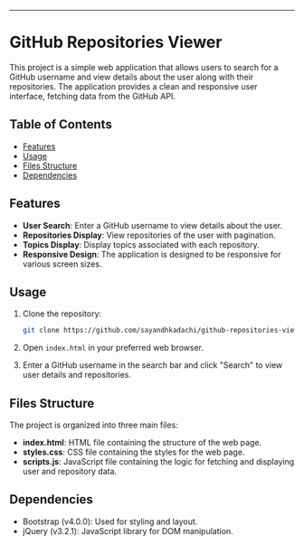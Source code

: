 

---

# GitHub Repositories Viewer

This project is a simple web application that allows users to search for a GitHub username and view details about the user along with their repositories. The application provides a clean and responsive user interface, fetching data from the GitHub API.

## Table of Contents
- [Features](#features)
- [Usage](#usage)
- [Files Structure](#files-structure)
- [Dependencies](#dependencies)


## Features

- **User Search**: Enter a GitHub username to view details about the user.
- **Repositories Display**: View repositories of the user with pagination.
- **Topics Display**: Display topics associated with each repository.
- **Responsive Design**: The application is designed to be responsive for various screen sizes.

## Usage

1. Clone the repository:

   ```bash
   git clone https://github.com/sayandhkadachi/github-repositories-viewer.git
   ```

2. Open `index.html` in your preferred web browser.

3. Enter a GitHub username in the search bar and click "Search" to view user details and repositories.

## Files Structure

The project is organized into three main files:

- **index.html**: HTML file containing the structure of the web page.
- **styles.css**: CSS file containing the styles for the web page.
- **scripts.js**: JavaScript file containing the logic for fetching and displaying user and repository data.

## Dependencies

- Bootstrap (v4.0.0): Used for styling and layout.
- jQuery (v3.2.1): JavaScript library for DOM manipulation.



